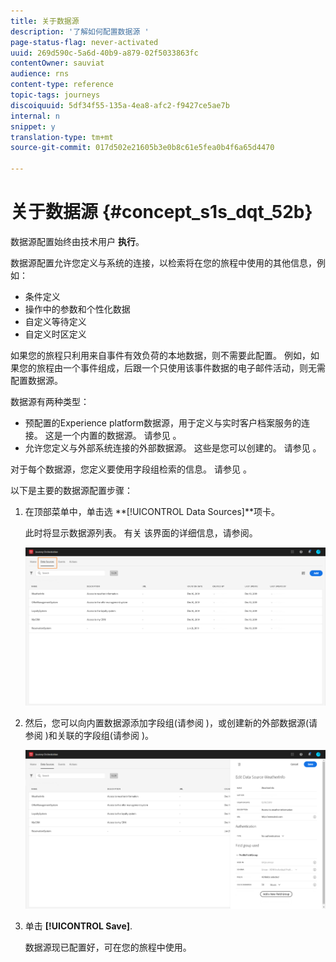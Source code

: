 ```yaml
---
title: 关于数据源
description: '了解如何配置数据源 '
page-status-flag: never-activated
uuid: 269d590c-5a6d-40b9-a879-02f5033863fc
contentOwner: sauviat
audience: rns
content-type: reference
topic-tags: journeys
discoiquuid: 5df34f55-135a-4ea8-afc2-f9427ce5ae7b
internal: n
snippet: y
translation-type: tm+mt
source-git-commit: 017d502e21605b3e0b8c61e5fea0b4f6a65d4470

---
```



# 关于数据源 {#concept_s1s_dqt_52b}

数据源配置始终由技术用户 **执行**。

数据源配置允许您定义与系统的连接，以检索将在您的旅程中使用的其他信息，例如：

* 条件定义
* 操作中的参数和个性化数据
* 自定义等待定义
* 自定义时区定义

如果您的旅程只利用来自事件有效负荷的本地数据，则不需要此配置。 例如，如果您的旅程由一个事件组成，后跟一个只使用该事件数据的电子邮件活动，则无需配置数据源。

数据源有两种类型：

* 预配置的Experience platform数据源，用于定义与实时客户档案服务的连接。 这是一个内置的数据源。 请参见 [](../datasource/adobe-experience-platform-data-source.md)。
* 允许您定义与外部系统连接的外部数据源。 这些是您可以创建的。 请参见 [](../datasource/external-data-sources.md)。

对于每个数据源，您定义要使用字段组检索的信息。 请参见 [](../datasource/field-groups.md)。

以下是主要的数据源配置步骤：

1. 在顶部菜单中，单击选 **[!UICONTROL Data Sources]**项卡。

   此时将显示数据源列表。 有关 [](../about/user-interface.md) 该界面的详细信息，请参阅。

   ![](../assets/journey18.png)

1. 然后，您可以向内置数据源添加字段组(请参阅 [](../datasource/adobe-experience-platform-data-source.md))，或创建新的外部数据源(请参阅 [](../datasource/external-data-sources.md))和关联的字段组(请参阅 [](../datasource/field-groups.md))。

   ![](../assets/journey23.png)

1. 单击 **[!UICONTROL Save]**.

   数据源现已配置好，可在您的旅程中使用。
